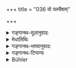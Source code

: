 +++
title = "036 यो यस्यैषाम्"

+++

<details><summary>गङ्गानथ-मूलानुवादः</summary>

The quality that has been ascribed by Manu to each of these forms of marriage—listen to all that, O Brāhmaṇas, from me, as I proceed to describe them correctly.—(36)
</details>

<details><summary>मेधातिथिः</summary>

यद् उक्तम् "गुणदोषौ च यस्य यौ" (म्ध् ३.२२) इति तत् स्मारयति । बहवो वक्तव्यतया प्रतिज्ञातास् तत्र वक्ष्यमाणैः श्लोकैर् अयम् अर्थ उच्यत इति विशेषज्ञानार्थं युक्तः पुनर् उपन्यासः । 

- **एषाम् विवाहानाम्** इति निर्धारणे षष्ठी । एवं विवाहानां यस्य विवाहस्य **यो गुणः कीर्तित** आचार्येण मनुना **सर्वं शृणुत तं** गुणं **विप्राः** । भृगुर् महर्षीन् आमन्त्रयते । **सम्यग्** अवैपरीत्येनानाकुलं **कीर्तयतः** कथयतः ॥ ३.३६ ॥
</details>

<details><summary>गङ्गानथ-भाष्यानुवादः</summary>

The author is reminding his audience of what he had said before (Verse 22) regarding the ‘good and bad points of each form of marriage.’ Many things have been promised as to be described; and what he means to do by this verse is to point out that by means of the forthcoming verses he is going to explain such and such a subject. The reiteration contained iu this verse therefore is quite proper.

‘*Of these forms of marriage*’.— The genitive has- the sense of
*selection*. The meaning being that from among these marriage-forms, to
each has been ascribed a quality by the teacher, Munu;—‘*To all this listen, O Brāhmaṇas*.’ This is addressed by Bhṛgu to the great sages.

‘*Correctly*’’—without altering anything.

‘*proceed to describe*’—expound.—(36)
</details>

<details><summary>गङ्गानथ-टिप्पन्यः</summary>

This verse is quoted in *Vīramitrodaya* (Saṃskāra, p. 862);—and in
*Hemādri* (Dāna, p. 603).
</details>

<details><summary>Bühler</summary>

036	Listen now to me, ye Brahmanas, while I fully declare what quality has been ascribed by Manu to each of these marriage-rites.
</details>
